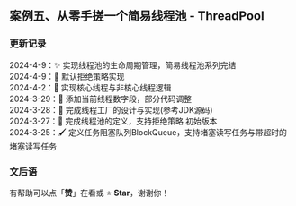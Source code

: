 ## 案例五、从零手搓一个简易线程池 - ThreadPool

### 更新记录
2024-4-9：✨ 实现线程池的生命周期管理，简易线程池系列完结  
2024-4-9：🔖 默认拒绝策略实现  
2024-4-2：🔖 实现核心线程与非核心线程逻辑  
2024-3-29：🔖 添加当前线程数字段，部分代码调整  
2024-3-28：🔖 完成线程工厂的设计与实现(参考JDK源码)  
2024-3-27：📖 完成线程池的定义，支持拒绝策略 初始版本  
2024-3-25：🖌 定义任务阻塞队列BlockQueue，支持堵塞读写任务与带超时的堵塞读写任务

### 文后语

有帮助可以点「**赞**」在看或 :star: **Star**，谢谢你！
